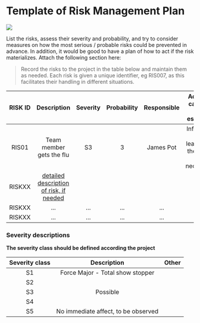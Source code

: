 # Template of Risk Management Plan

![](https://openclipart.org/image/400px/svg_to_png/163063/dontlifttoomuch.png)

List the risks, assess their severity and probability, and try to consider measures on how the most serious / probable risks could be prevented in advance. In addition, it would be good to have a plan of how to act if the risk materializes.
Attach the following section here: 

> Record the risks to the project in the table below and maintain them as needed. Each risk is given a unique identifier, eg RIS007, as this facilitates their handling in different situations.

| RISK ID |	Description | Severity | Probability | Responsible | Action in case the risk escalates | 
|:--:|:--:|:--:|:--:|:--:|:--:|
| RIS01 | Team member gets the flu |  S3 | 3 |  James Pot | Inform the team leader and the client, if necessary. |
| RISKXX | [detailed description of risk, if needed]() | | | |
| RISKXX | ... |... |... |... |...|
| RISKXX |... |... |... |... |...|

### Severity descriptions

**The severity class should be defined according  the project**

| Severity class | Description | Other |
|:----:|:----:|:----:|
| S1 | Force Major - Total show stopper |   | 
| S2 | | | 
| S3 | Possible | | 
| S4 | | | 
| S5 | No immediate affect, to be observed   |  | 


